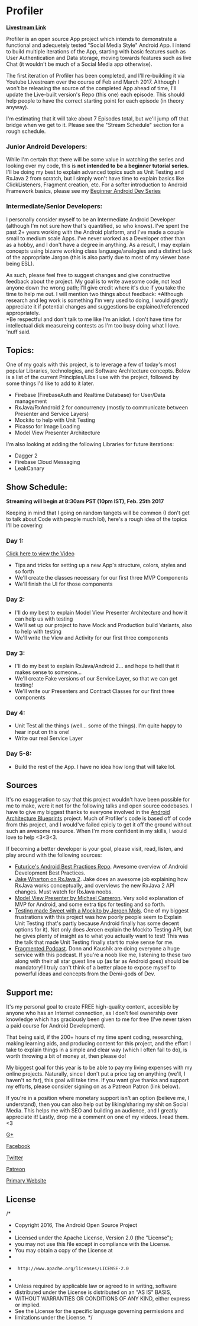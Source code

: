 # Profiler

**[Livestream Link](http://www.youtube.com/c/wiseAss/live)**

Profiler is an open source App project which intends to demonstrate a functional and adequetely tested "Social Media Style" Android App.
I intend to build multiple iterations of the App, starting with basic features such as User Authentication and Data storage, moving towards features such as live Chat (it wouldn't be much of a Social Media app otherwise). 

The first iteration of Profiler has been completed, and I'll re-building it via Youtube Livestream over the course of Feb and March 2017. Although I won't be releasing the source of the completed App ahead of time, I'll update the Live-built version's Repo (this one) each episode. This should help people to have the correct starting point for each episode (in theory anyway).

I'm estimating that it will take about 7 Episodes total, but we'll jump off that bridge when we get to it. Please see the "Stream Schedule" section for a rough schedule.

### Junior Android Developers:
While I'm certain that there will be some value in watching the series and looking over my code, this is **not intended to be a beginner tutorial series.** I'll be doing my best to explain advanced topics such as Unit Testing and RxJava 2 from scratch, but I simply won't have time to explain basics like ClickListeners, Fragment creation, etc. For a softer introduction to Android Framework basics, please see my [Beginner Android Dev Series](https://www.youtube.com/playlist?list=PLEVlop6sMHCp3Wp0mqT2-OxHwVdAod1uy) 

### Intermediate/Senior Developers:
I personally consider myself to be an Intermediate Android Developer (although I'm not sure how that's quantified, so who knows). I've spent the past 2+ years working with the Android platform, and I've made a couple small to medium scale Apps. I've never worked as a Developer other than as a hobby, and I don't have a degree in anything. As a result, I may explain concepts using bizarre working class language/analogies and a distinct lack of the appropriate Jargon (this is also partly due to most of my viewer base being ESL).

As such, please feel free to suggest changes and give constructive feedback about the project. My goal is to write awesome code, not lead anyone down the wrong path; I'll give credit where it's due if you take the time to help me out. I will mention two things about feedback:
*Although research and leg work is something I'm very used to doing, I would greatly appreciate it if potential changes and suggestions be explained/referenced appropriately.  
*Be respectful and don't talk to me like I'm an idiot. I don't have time for intellectual dick measureing contests as I'm too busy doing what I love. 'nuff said.

## Topics:
One of my goals with this project, is to leverage a few of today's most popular Libraries, technologies, and Software Architecture concepts. Below is a list of the current Principles/Libs I use with the project, followed by some things I'd like to add to it later.

* Firebase (FirebaseAuth and Realtime Database) for User/Data management
* RxJava/RxAndroid 2 for concurrency (mostly to communicate between Presenter and Service Layers)
* Mockito to help with Unit Testing
* Picasso for Image Loading
* Model View Presenter Architecture

I'm also looking at adding the following Libraries for future iterations:
* Dagger 2
* Firebase Cloud Messaging
* LeakCanary

## Show Schedule:
**Streaming will begin at 8:30am PST (10pm IST), Feb. 25th 2017**

Keeping in mind that I going on random tangets will be common (I don't get to talk about Code with people much lol), here's a rough idea of the topics I'll be covering:

### Day 1:
[Click here to view the Video](https://www.youtube.com/watch?v=4QSeM2rNpf8)
* Tips and tricks for setting up a new App's structure, colors, styles and so forth
* We'll create the classes necessary for our first three MVP Components
* We'll finish the UI for those components

### Day 2:
* I'll do my best to explain Model View Presenter Architecture and how it can help us with testing
* We'll set up our project to have Mock and Production build Variants, also to help with testing
* We'll write the View and Activity for our first three components

### Day 3:
* I'll do my best to explain RxJava/Android 2... and hope to hell that it makes sense to someone...
* We'll create Fake versions of our Service Layer, so that we can get testing!
* We'll write our Presenters and Contract Classes for our first three components

### Day 4:
* Unit Test all the things (well... some of the things). I'm quite happy to hear input on this one!
* Write our real Service Layer

### Day 5-8:
* Build the rest of the App. I have no idea how long that will take lol.

## Sources

It's no exaggeration to say that this project wouldn't have been possible for me to make, were it not for the following talks and open source codebases. I have to give my biggest thanks to everyone involved in the [Android Architecture Blueprints](https://github.com/googlesamples/android-architecture) project. Much of Profiler's code is based off of code from this project, and I would've failed epicly to get it off the ground without such an awesome resource. When I'm more confident in my skills, I would love to help <3<3<3.

If becoming a better developer is your goal, please visit, read, listen, and play around with the following sources:
* [Futurice's Android Best Practices Repo](https://github.com/futurice/android-best-practices). Awesome overview of Android Development Best Practices.
* [Jake Wharton on RxJava 2](https://www.youtube.com/watch?v=htIXKI5gOQU&t=1795s). Jake does an awesome job explaining how RxJava works conceptually, and overviews the new RxJava 2 API changes. Must watch for RxJava noobs.
* [Model View Presenter by Michael Cameron](https://www.youtube.com/watch?v=AoqL1PN8hCk&t=1229s). Very solid explanation of MVP for Android, and some extra tips for testing and so forth. 
* [Testing made Sweet with a Mockito by Jeroen Mols](https://www.youtube.com/watch?v=DJDBl0vURD4&t=33s). One of my biggest frustrations with this project was how poorly people seem to Explain Unit Testing (that's partly because Android finally has some decent options for it). Not only does Jeroen explain the Mockito Testing API, but he gives plenty of insight as to what you actually want to test! This was the talk that made Unit Testing finally start to make sense for me.
* [Fragmented Podcast](http://fragmentedpodcast.com/). Donn and Kaushik are doing everyone a huge service with this podcast. If you're a noob like me, listening to these two along with their all star guest line up (as far as Android goes) should be mandatory! I truly can't think of a better place to expose myself to powerful ideas and concepts from the Demi-gods of Dev.

## Support me:
It's my personal goal to create FREE high-quality content, accesible by anyone who has an Internet connection, as I don't feel ownership over knowledge which has graciously been given to me for free (I've never taken a paid course for Android Development). 

That being said, if the 200+ hours of my time spent coding, researching, making learning aids, and producing content for this project, and the effort I take to explain things in a simple and clear way (which I often fail to do), is worth throwing a bit of money at, then please do! 

My biggest goal for this year is to be able to pay my living expenses with my online projects. Naturally, since I don't put a price tag on anything (we'll, I haven't so far), this goal will take time. If you want give thanks and support my efforts, please consider signing on as a Patreon Patron (link below). 

If you're in a position where monetary support isn't an option (believe me, I understand), then you can also help out by liking/sharing my shit on Social Media. This helps me with SEO and building an audience, and I greatly appreciate it! Lastly, drop me a comment on one of my videos. I read them. <3

[G+](https://plus.google.com/+wiseass)

[Facebook](https://www.facebook.com/wiseassblog/)

[Twitter](https://twitter.com/wiseAss301)

[Patreon](https://www.patreon.com/bePatron?u=5114325)

[Primary Website](http://wiseassblog.com/)

## License

/*
 * Copyright 2016, The Android Open Source Project
 *
 * Licensed under the Apache License, Version 2.0 (the "License");
 * you may not use this file except in compliance with the License.
 * You may obtain a copy of the License at
 *
 *      http://www.apache.org/licenses/LICENSE-2.0
 *
 * Unless required by applicable law or agreed to in writing, software
 * distributed under the License is distributed on an "AS IS" BASIS,
 * WITHOUT WARRANTIES OR CONDITIONS OF ANY KIND, either express or implied.
 * See the License for the specific language governing permissions and
 * limitations under the License.
 */
